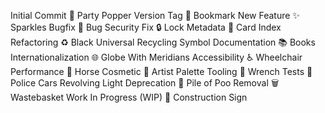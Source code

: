 Initial Commit 🎉 Party Popper
Version Tag 🔖 Bookmark
New Feature ✨ Sparkles
Bugfix 🐛 Bug
Security Fix 🔒 Lock
Metadata 📇 Card Index
Refactoring ♻️ Black Universal Recycling Symbol
Documentation 📚 Books
Internationalization 🌐 Globe With Meridians
Accessibility ♿ Wheelchair
Performance 🐎 Horse
Cosmetic 🎨 Artist Palette
Tooling 🔧 Wrench
Tests 🚨 Police Cars Revolving Light
Deprecation 💩 Pile of Poo
Removal 🗑️ Wastebasket
Work In Progress (WIP) 🚧 Construction Sign